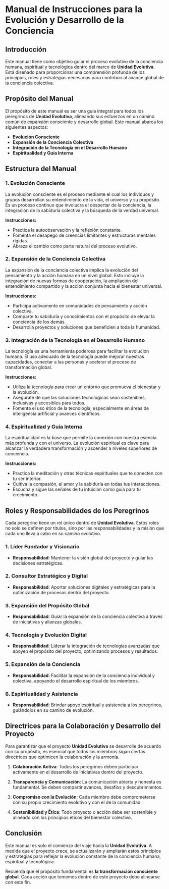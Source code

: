 # **Manual de Instrucciones para la Evolución y Desarrollo de la Conciencia**

## **Introducción**

Este manual tiene como objetivo guiar el proceso evolutivo de la conciencia humana, espiritual y tecnológica dentro del marco de **Unidad Evolutiva**. Está diseñado para proporcionar una comprensión profunda de los principios, roles y estrategias necesarias para contribuir al avance global de la conciencia colectiva.

## **Propósito del Manual**

El propósito de este manual es ser una guía integral para todos los peregrinos de **Unidad Evolutiva**, alineando sus esfuerzos en un camino común de expansión consciente y desarrollo global. Este manual abarca los siguientes aspectos:

- **Evolución Consciente**
- **Expansión de la Conciencia Colectiva**
- **Integración de la Tecnología en el Desarrollo Humano**
- **Espiritualidad y Guía Interna**

## **Estructura del Manual**

### **1. Evolución Consciente**
   La evolución consciente es el proceso mediante el cual los individuos y grupos desarrollan su entendimiento de la vida, el universo y su propósito. Es un proceso continuo que involucra el despertar de la conciencia, la integración de la sabiduría colectiva y la búsqueda de la verdad universal.

   **Instrucciones:**
   - Practica la autoobservación y la reflexión constante.
   - Fomenta el desapego de creencias limitantes y estructuras mentales rígidas.
   - Abraza el cambio como parte natural del proceso evolutivo.

### **2. Expansión de la Conciencia Colectiva**
   La expansión de la conciencia colectiva implica la evolución del pensamiento y la acción humana en un nivel global. Esto incluye la integración de nuevas formas de cooperación, la ampliación del entendimiento compartido y la acción conjunta hacia el bienestar universal.

   **Instrucciones:**
   - Participa activamente en comunidades de pensamiento y acción colectiva.
   - Comparte tu sabiduría y conocimientos con el propósito de elevar la conciencia de los demás.
   - Desarrolla proyectos y soluciones que beneficien a toda la humanidad.

### **3. Integración de la Tecnología en el Desarrollo Humano**
   La tecnología es una herramienta poderosa para facilitar la evolución humana. El uso adecuado de la tecnología puede mejorar nuestras capacidades, conectar a las personas y acelerar el proceso de transformación global.

   **Instrucciones:**
   - Utiliza la tecnología para crear un entorno que promueva el bienestar y la evolución.
   - Asegúrate de que las soluciones tecnológicas sean sostenibles, inclusivas y accesibles para todos.
   - Fomenta el uso ético de la tecnología, especialmente en áreas de inteligencia artificial y avances científicos.

### **4. Espiritualidad y Guía Interna**
   La espiritualidad es la base que permite la conexión con nuestra esencia más profunda y con el universo. La evolución espiritual es clave para alcanzar la verdadera transformación y ascender a niveles superiores de conciencia.

   **Instrucciones:**
   - Practica la meditación y otras técnicas espirituales que te conecten con tu ser interior.
   - Cultiva la compasión, el amor y la sabiduría en todas tus interacciones.
   - Escucha y sigue las señales de tu intuición como guía para tu crecimiento.

## **Roles y Responsabilidades de los Peregrinos**

Cada peregrino tiene un rol único dentro de **Unidad Evolutiva**. Estos roles no solo se definen por títulos, sino por las responsabilidades y la misión que cada uno lleva a cabo en su camino evolutivo.

### **1. Líder Fundador y Visionario**
   - **Responsabilidad**: Mantener la visión global del proyecto y guiar las decisiones estratégicas.

### **2. Consultor Estratégico y Digital**
   - **Responsabilidad**: Aportar soluciones digitales y estratégicas para la optimización de procesos dentro del proyecto.

### **3. Expansión del Propósito Global**
   - **Responsabilidad**: Guiar la expansión de la conciencia colectiva a través de iniciativas y alianzas globales.

### **4. Tecnología y Evolución Digital**
   - **Responsabilidad**: Liderar la integración de tecnologías avanzadas que apoyen el propósito del proyecto, optimizando procesos y resultados.

### **5. Expansión de la Conciencia**
   - **Responsabilidad**: Facilitar la expansión de la conciencia individual y colectiva, apoyando el desarrollo espiritual de los miembros.

### **6. Espiritualidad y Asistencia**
   - **Responsabilidad**: Brindar apoyo espiritual y asistencia a los peregrinos, guiándolos en su camino de evolución.

## **Directrices para la Colaboración y Desarrollo del Proyecto**

Para garantizar que el proyecto **Unidad Evolutiva** se desarrolle de acuerdo con su propósito, es esencial que todos los miembros sigan ciertas directrices que optimicen la colaboración y la armonía.

1. **Colaboración Activa**: Todos los peregrinos deben participar activamente en el desarrollo de iniciativas dentro del proyecto.
   
2. **Transparencia y Comunicación**: La comunicación abierta y honesta es fundamental. Se deben compartir avances, desafíos y descubrimientos.
   
3. **Compromiso con la Evolución**: Cada miembro debe comprometerse con su propio crecimiento evolutivo y con el de la comunidad.

4. **Sostenibilidad y Ética**: Todo proyecto o acción debe ser sostenible y alineado con los principios éticos del bienestar colectivo.

## **Conclusión**

Este manual es solo el comienzo del viaje hacia la **Unidad Evolutiva**. A medida que el proyecto crece, se actualizarán y ampliarán estos principios y estrategias para reflejar la evolución constante de la conciencia humana, espiritual y tecnológica.

Recuerda que el propósito fundamental es **la transformación consciente global**. Cada acción que tomemos dentro de este proyecto debe alinearse con este fin.
